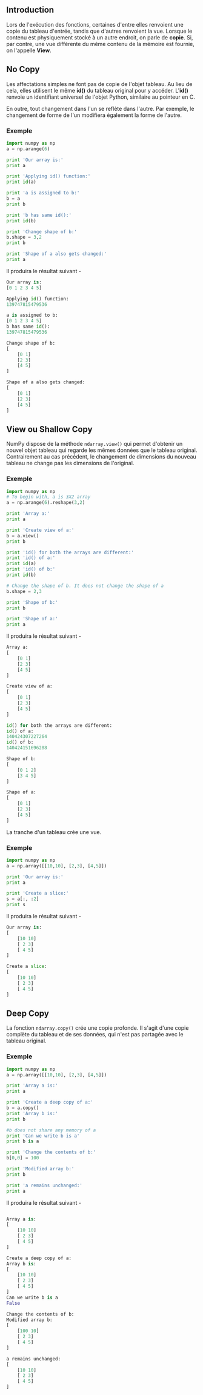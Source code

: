 ## Introduction

Lors de l'exécution des fonctions, certaines d'entre elles renvoient une copie du tableau d'entrée, tandis que d'autres renvoient la vue. Lorsque le contenu est physiquement stocké à un autre endroit, on parle de **copie**. Si, par contre, une vue différente du même contenu de la mémoire est fournie, on l'appelle **View**.

## No Copy

Les affectations simples ne font pas de copie de l'objet tableau. Au lieu de cela, elles utilisent le même **id()** du tableau original pour y accéder. L'**id()** renvoie un identifiant universel de l'objet Python, similaire au pointeur en C.

En outre, tout changement dans l'un se reflète dans l'autre. Par exemple, le changement de forme de l'un modifiera également la forme de l'autre.

### Exemple

```python
import numpy as np 
a = np.arange(6) 

print 'Our array is:' 
print a  

print 'Applying id() function:' 
print id(a)  

print 'a is assigned to b:' 
b = a 
print b  

print 'b has same id():' 
print id(b)  

print 'Change shape of b:' 
b.shape = 3,2 
print b  

print 'Shape of a also gets changed:' 
print a
```

Il produira le résultat suivant -

```python
Our array is:
[0 1 2 3 4 5]

Applying id() function:
139747815479536

a is assigned to b:
[0 1 2 3 4 5]
b has same id():
139747815479536

Change shape of b:
[
    [0 1]
    [2 3]
    [4 5]
]

Shape of a also gets changed:
[
    [0 1]
    [2 3]
    [4 5]
]
```

## View ou Shallow Copy

NumPy dispose de la méthode ```ndarray.view()``` qui permet d'obtenir un nouvel objet tableau qui regarde les mêmes données que le tableau original. Contrairement au cas précédent, le changement de dimensions du nouveau tableau ne change pas les dimensions de l'original.

### Exemple

```python
import numpy as np 
# To begin with, a is 3X2 array 
a = np.arange(6).reshape(3,2) 

print 'Array a:' 
print a  

print 'Create view of a:' 
b = a.view() 
print b  

print 'id() for both the arrays are different:' 
print 'id() of a:'
print id(a)  
print 'id() of b:' 
print id(b)  

# Change the shape of b. It does not change the shape of a 
b.shape = 2,3 

print 'Shape of b:' 
print b  

print 'Shape of a:' 
print a
```

Il produira le résultat suivant -

```python
Array a:
[
    [0 1]
    [2 3]
    [4 5]
]

Create view of a:
[
    [0 1]
    [2 3]
    [4 5]
]

id() for both the arrays are different:
id() of a:
140424307227264
id() of b:
140424151696288

Shape of b:
[
    [0 1 2]
    [3 4 5]
]

Shape of a:
[
    [0 1]
    [2 3]
    [4 5]
]
```

La tranche d'un tableau crée une vue.

### Exemple

```python
import numpy as np 
a = np.array([[10,10], [2,3], [4,5]]) 

print 'Our array is:' 
print a  

print 'Create a slice:' 
s = a[:, :2] 
print s
```

Il produira le résultat suivant -

```python
Our array is:
[
    [10 10]
    [ 2 3]
    [ 4 5]
]

Create a slice:
[
    [10 10]
    [ 2 3]
    [ 4 5]
]
```

## Deep Copy

La fonction ```ndarray.copy()``` crée une copie profonde. Il s'agit d'une copie complète du tableau et de ses données, qui n'est pas partagée avec le tableau original.

### Exemple

```python
import numpy as np 
a = np.array([[10,10], [2,3], [4,5]]) 

print 'Array a is:' 
print a  

print 'Create a deep copy of a:' 
b = a.copy() 
print 'Array b is:' 
print b 

#b does not share any memory of a 
print 'Can we write b is a' 
print b is a  

print 'Change the contents of b:' 
b[0,0] = 100 

print 'Modified array b:' 
print b  

print 'a remains unchanged:' 
print a
```

Il produira le résultat suivant -

```python

Array a is:
[
    [10 10]
    [ 2 3]
    [ 4 5]
]

Create a deep copy of a:
Array b is:
[
    [10 10]
    [ 2 3]
    [ 4 5]
]
Can we write b is a
False

Change the contents of b:
Modified array b:
[
    [100 10]
    [ 2 3]
    [ 4 5]
]

a remains unchanged:
[
    [10 10]
    [ 2 3]
    [ 4 5]
]
```